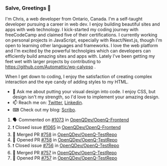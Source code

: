 ### Salve, Greetings 👋

I'm Chris, a web developer from Ontario, Canada. I'm a self-taught developer pursuing a career in web dev. I enjoy building beautiful sites and apps with web technology.
I kick-started my coding journey with freeCodeCamp and claimed five of their certifications.  I currently working on personal projects in JavaScript, especially with React/Next.js, though I'm open to learning other languages and frameworks. I love the web platform and I'm excited by the powerful technolgies which can developers can efficiently build amazing sites and apps with. Lately I've been getting my feet wet with larger projects by contributing to https://github.com/Automattic/wp-calypso .

When I get down to coding, I enjoy the satisfaction of creating complex interaction and the eye candy of adding styles to my HTML. 

- 💬 Ask me about putting your visual design into code. I enjoy CSS, but design isn't my strength, so I'd love to implement your amazing design.
- 📫 Reach me on: [Twitter](https://twitter.com/Christo28120856), [Linkedin](https://www.linkedin.com/in/christopher-stevers-07b9a5204/).
- ⌨ Check out my blog: [Scribo](https://christopherstevers.cf).
<!--
**Christopher-Stevers/Christopher-Stevers** is a ✨ _special_ ✨ repository because its `README.md` (this file) appears on your GitHub profile.

Here are some ideas to get you started:

- 🔭 I’m currently working on ...
- 🌱 I’m currently learning ...
- 👯 I’m looking to collaborate on ...
- 🤔 I’m looking for help with ...
- 😄 Pronouns: ...
- ⚡ Fun fact: ...
-->

<!--START_SECTION:activity-->
1. 🗣 Commented on [#1073](https://github.com/OpenQDev/OpenQ-Frontend/issues/1073) in [OpenQDev/OpenQ-Frontend](https://github.com/OpenQDev/OpenQ-Frontend)
2. ❗️ Closed issue [#1065](https://github.com/OpenQDev/OpenQ-Frontend/issues/1065) in [OpenQDev/OpenQ-Frontend](https://github.com/OpenQDev/OpenQ-Frontend)
3. 🎉 Merged PR [#758](https://github.com/OpenQDev/OpenQ-TestRepo/pull/758) in [OpenQDev/OpenQ-TestRepo](https://github.com/OpenQDev/OpenQ-TestRepo)
4. 💪 Opened PR [#758](https://github.com/OpenQDev/OpenQ-TestRepo/pull/758) in [OpenQDev/OpenQ-TestRepo](https://github.com/OpenQDev/OpenQ-TestRepo)
5. ❗️ Closed issue [#756](https://github.com/OpenQDev/OpenQ-TestRepo/issues/756) in [OpenQDev/OpenQ-TestRepo](https://github.com/OpenQDev/OpenQ-TestRepo)
6. 🎉 Merged PR [#757](https://github.com/OpenQDev/OpenQ-TestRepo/pull/757) in [OpenQDev/OpenQ-TestRepo](https://github.com/OpenQDev/OpenQ-TestRepo)
7. 💪 Opened PR [#757](https://github.com/OpenQDev/OpenQ-TestRepo/pull/757) in [OpenQDev/OpenQ-TestRepo](https://github.com/OpenQDev/OpenQ-TestRepo)
<!--END_SECTION:activity-->
